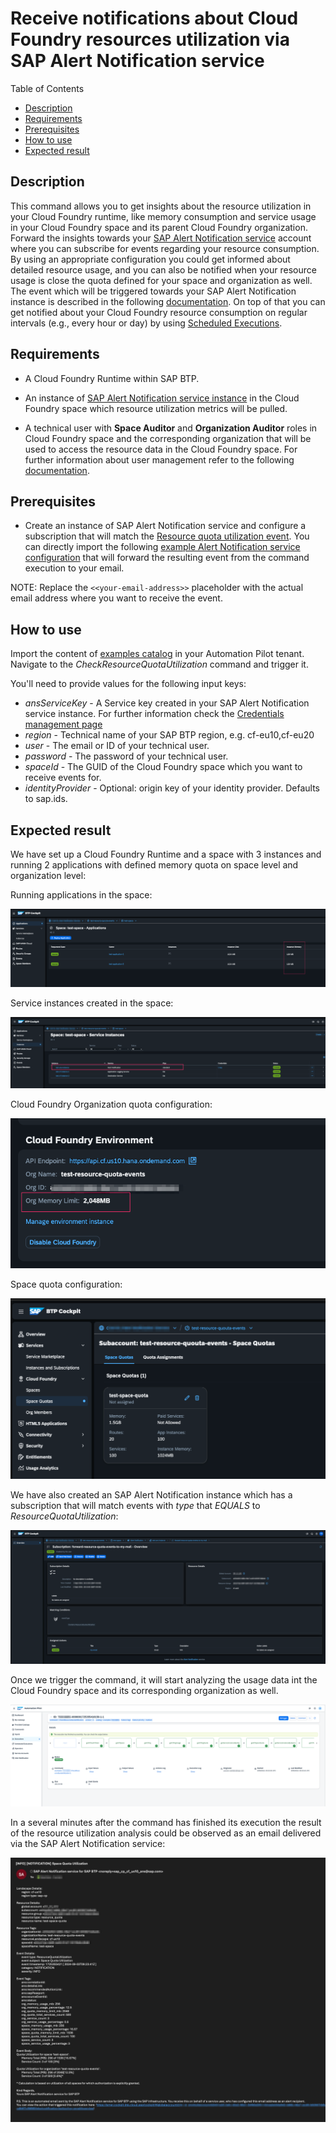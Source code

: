 # Receive notifications about Cloud Foundry resources utilization via SAP Alert Notification service

Table of Contents

* [Description](#description)
* [Requirements](#requirements)
* [Prerequisites](#prerequisites)
* [How to use](#how-to-use)
* [Expected result](#expected-result)

## Description

This command allows you to get insights about the resource utilization in your Cloud Foundry runtime, like memory consumption and service usage in your Cloud Foundry space and its parent Cloud Foundry organization. 
Forward the insights towards your [SAP Alert Notification service](https://help.sap.com/docs/alert-notification/sap-alert-notification-for-sap-btp/what-is-sap-alert-notification-service-for-sap-btp) account where you can subscribe for events regarding your resource consumption.
By using an appropriate configuration you could get informed about detailed resource usage, and you can also be notified when your resource usage is close the quota defined for your space and organization as well.
The event which will be triggered towards your SAP Alert Notification instance is described in the following [documentation](https://help.sap.com/docs/alert-notification/sap-alert-notification-for-sap-btp/resource-quota-utilization-events?locale=en-US#technical-details). On top of that you can get notified about your Cloud Foundry resource consumption on regular intervals (e.g., every hour or day) by using [Scheduled Executions](https://help.sap.com/docs/automation-pilot/automation-pilot/scheduled-execution?locale=en-US). 

## Requirements

* A Cloud Foundry Runtime within SAP BTP.

* An instance of [SAP Alert Notification service instance](https://help.sap.com/docs/alert-notification/sap-alert-notification-for-sap-btp/initial-setup) in the Cloud Foundry space which resource utilization metrics will be pulled.

* A technical user with **Space Auditor** and **Organization Auditor** roles in Cloud Foundry space and the corresponding organization that will be used to access the resource data in the Cloud Foundry space. For further information about user management refer to the following [documentation](https://help.sap.com/docs/btp/sap-business-technology-platform/administration-and-operations-in-cloud-foundry-environment).

## Prerequisites

* Create an instance of SAP Alert Notification service and configure a subscription that will match the [Resource quota utilization event](https://help.sap.com/docs/alert-notification/sap-alert-notification-for-sap-btp/resource-quota-utilization-events?locale=en-US#technical-details).
  You can directly import the following [example Alert Notification service configuration](alert_notification_configuration.json) that will forward the resulting event from the command execution to your email.

NOTE: Replace the ``<<your-email-address>>`` placeholder with the actual email address where you want to receive the event.

## How to use

Import the content of [examples catalog](catalog.json) in your Automation Pilot tenant. Navigate to the *CheckResourceQuotaUtilization* command and trigger it.

You'll need to provide values for the following input keys:

* *ansServiceKey* - A Service key created in your SAP Alert Notification service instance. For further information check the [Credentials management page](https://help.sap.com/docs/alert-notification/sap-alert-notification-for-sap-btp/credential-management)
* *region* - Technical name of your SAP BTP region, e.g. cf-eu10,cf-eu20
* *user* - The email or ID of your technical user.
* *password* - The password of your technical user.
* *spaceId* - The GUID of the Cloud Foundry space which you want to receive events for.
* *identityProvider* - Optional: origin key of your identity provider. Defaults to sap.ids.

## Expected result

We have set up a Cloud Foundry Runtime and a space with 3 instances and running 2 applications with defined memory quota on space level and organization level:

Running applications in the space:

![Running Applications](assets/applications-view.png)

Service instances created in the space:

![Service instances](assets/space-instances-view.png)

Cloud Foundry Organization quota configuration:

![Organization quota](assets/org-quota.png)

Space quota configuration:

![Space quota](assets/space-quota.png)


We have also created an SAP Alert Notification instance which has a subscription that will match events with *type* that *EQUALS* to *ResourceQuotaUtilization*:

![ANS subscription](assets/ans-subscription.png)

Once we trigger the command, it will start analyzing the usage data int the Cloud Foundry space and its corresponding organization as well.

![Command execution](assets/command-execution.png)

In a several minutes after the command has finished its execution the result of the resource utilization analysis could be observed as an email delivered via the SAP Alert Notification service:

![Email notification](assets/ans-email.png)
